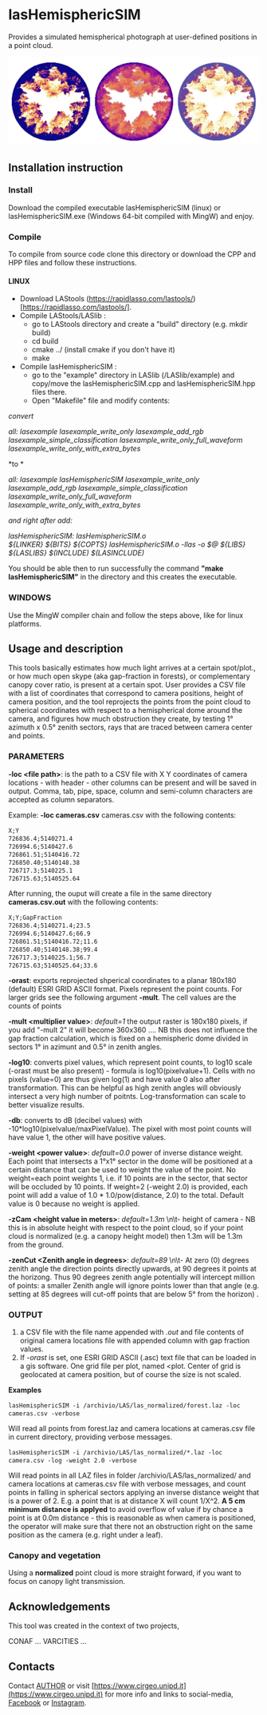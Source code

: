 # lasHemisphericSIM


Provides a simulated hemispherical photograph at user-defined positions in a point cloud. 

<img src="./img1.jpg" />

## Installation instruction

### Install

Download the compiled executable lasHemisphericSIM (linux) or lasHemisphericSIM.exe (Windows 64-bit compiled with MingW) and enjoy.


### Compile

To compile from source code clone this directory or download the CPP and HPP files and follow these instructions.

#### LINUX   

 - Download LAStools (https://rapidlasso.com/lastools/)[https://rapidlasso.com/lastools/]. 
 - Compile LAStools/LASlib :
    - go to LAStools directory and create a "build" directory (e.g. mkdir build)
    - cd build
    - cmake ../ (install cmake if you don't have it) 
    - make
 - Compile lasHemisphericSIM :
    - go to the "example" directory in LASlib (<LAStools install dir>/LASlib/example) and copy/move the lasHemisphericSIM.cpp and lasHemisphericSIM.hpp files there.
    - Open "Makefile" file and modify contents: 


*convert*          

  _all: lasexample lasexample_write_only lasexample_add_rgb lasexample_simple_classification lasexample_write_only_full_waveform lasexample_write_only_with_extra_bytes_

*to *

  _all: lasexample lasHemisphericSIM lasexample_write_only lasexample_add_rgb lasexample_simple_classification lasexample_write_only_full_waveform lasexample_write_only_with_extra_bytes_

*and right after add:*

_lasHemisphericSIM: lasHemisphericSIM.o_   
      	_${LINKER} ${BITS} ${COPTS} lasHemisphericSIM.o -llas   -o $@ ${LIBS} ${LASLIBS} $(INCLUDE) $(LASINCLUDE)_


You should be able then to run successfully the command **"make lasHemisphericSIM"** in the directory and this creates the executable.


### WINDOWS

Use  the MingW compiler chain and follow the steps above, like for linux platforms.



## Usage and description

This tools basically estimates how much light arrives at a certain spot/plot., or how much open skype (aka gap-fraction in forests), or complementary canopy cover ratio, is present at a certain spot. User provides a CSV file with a list of coordinates that correspond to camera positions, height of camera position,  and the tool reprojects the  points from the point cloud to spherical coordinates with respect to a hemispherical dome around the camera,  and figures how much obstruction they create, by testing 1° azimuth x 0.5° zenith sectors, rays that are traced between camera center and points.   

### PARAMETERS

**-loc \<file path\>**: is the path to a CSV file with X Y coordinates of camera locations - with header - other columns can be present and will be saved in output. Comma, tab, pipe, space, column and semi-column characters are accepted as column separators.

Example: **-loc cameras.csv** cameras.csv with the following contents:   
  
    X;Y
    726836.4;5140271.4
    726994.6;5140427.6
    726861.51;5140416.72
    726850.40;5140148.38
    726717.3;5140225.1
    726715.63;5140525.64


After running, the ouput will create a file in the same directory **cameras.csv.out** with the following contents:
  
    X;Y;GapFraction
    726836.4;5140271.4;23.5
    726994.6;5140427.6;66.9
    726861.51;5140416.72;11.6
    726850.40;5140148.38;99.4
    726717.3;5140225.1;56.7
    726715.63;5140525.64;33.6


**-orast**: exports reprojected shperical coordinates to a planar 180x180 (default) ESRI GRID ASCII format. Pixels represent the point counts. For larger grids see the following argument **-mult**.  The cell values are the counts of points  

**-mult \<multiplier value\>**: *default=1* the output raster is 180x180 pixels, if you add "-mult 2" it will become 360x360 .... NB this does not influence the gap fraction calculation, which is fixed on a hemispheric dome divided in sectors 1° in azimunt and 0.5° in zenith angles. 

**-log10**: converts pixel values, which represent point counts, to log10 scale (-orast must be also present) - formula is log10(pixelvalue+1). 
Cells with no pixels (value=0) are thus given log(1) and have value 0 also after transformation.  This can be helpful as high zenith angles will obviously intersect a very high number of poitnts. Log-transformation can scale to better visualize results. 

**-db**: converts to dB (decibel values) with -10*log10(pixelvalue/maxPixelValue). The pixel with most point counts will have value 1, the other will have positive values.  

**-weight \<power value\>**: *default=0.0* power of inverse distance weight. Each point that intersects a 1°x1° sector in the dome will be positioned at a certain distance that can be used to weight the value of the point. No weight=each point weights 1, i.e. if 10 points are in the sector, that sector will be occluded by 10 points. If weight=2 (-weight 2.0) is provided, each point will add a value of 1.0 * 1.0/pow(distance, 2.0) to the total.  Default value is 0 because no weight is applied. 

**-zCam \<height value in meters\>**: *default=1.3m* \n\t- height of camera - NB this is in absolute height with respect to the point cloud, so if your point cloud is normalized (e.g. a canopy height model) then 1.3m will be 1.3m from the ground. 

**-zenCut \<Zenith angle in degrees\>**: *default=89* \n\t- At zero (0) degrees zenith angle the direction points directly upwards, at 90 degrees it points at the horizong.  Thus 90 degrees zenith angle potentially will intercept  million of points: a smaller Zenith angle will ignore points lower than that angle (e.g. setting at 85 degrees will cut-off points that are below 5° from the horizon) . 

### OUTPUT

  1. a CSV file with the file name  appended with  *.out* and file contents of original camera locations file with appended column with gap fraction values.
  2. If *-orast*  is set, one ESRI GRID ASCII (.asc) text file that can be loaded in a gis software. One grid file per plot, named <plot. Center of grid is geolocated at camera position, but of course the size is not scaled.
 
**Examples** 


    lasHemisphericSIM -i /archivio/LAS/las_normalized/forest.laz -loc cameras.csv -verbose
    
Will read all points from forest.laz and camera locations at cameras.csv file in current directory, providing verbose messages.


    lasHemisphericSIM -i /archivio/LAS/las_normalized/*.laz -loc camera.csv -log -weight 2.0 -verbose

Will read points in all LAZ files in folder /archivio/LAS/las_normalized/   and camera locations at cameras.csv file with verbose messages, and count points in falling in spherical sectors applying an inverse distance weight that is a power of 2. E.g. a point that is at distance X will count 1/X^2. **A 5 cm minimum distance is applyed** to avoid overflow of value if by chance a point is at 0.0m distance - this is reasonable as when camera is positioned, the operator will make sure that there not an obstruction right on the same position as the camera (e.g. right under a leaf).
 

### Canopy and vegetation
   
Using a **normalized** point cloud is more straight forward, if you want to focus on canopy light transmission.


## Acknowledgements

This tool was created in the context of two projects, 

CONAF ...
VARCITIES ... 

## Contacts   

Contact <a href=mailto:francesco.pirotti@unipd.it>AUTHOR</a> or visit  [https://www.cirgeo.unipd.it](https://www.cirgeo.unipd.it)
for more info and links to social-media, [Facebook](https://www.facebook.com/cirgeo.unipd) or [Instagram](https://www.instagram.com/cirgeo.unipd/). 